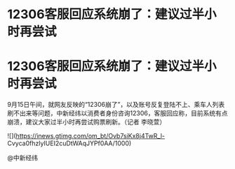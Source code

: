 # 12306客服回应系统崩了：建议过半小时再尝试

# 12306客服回应系统崩了：建议过半小时再尝试

9月15日午间，就网友反映的“12306崩了”，以及账号反复登陆不上、乘车人列表刷不出来等问题，中新经纬以消费者身份咨询12306，客服回应称，目前系统有点崩溃，建议大家过半小时再尝试购票刷新。（记者
李晓萱）

![](https://inews.gtimg.com/om_bt/Ovb7siKx8j4TwR_l-
Cvyca0fhzlyIUEI2cuDtWAqJYPf0AA/1000)

​​​@中新经纬

